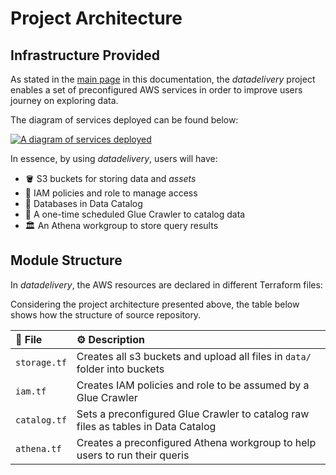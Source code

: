 # Project Architecture

## Infrastructure Provided

As stated in the [main page](../index.md) in this documentation, the *datadelivery* project enables a set of preconfigured AWS services in order to improve users journey on exploring data.

The diagram of services deployed can be found below:

[![A diagram of services deployed](https://github.com/ThiagoPanini/datadelivery/blob/feature/first-deploy/docs/assets/imgs/project-diagram.png?raw=true)](https://github.com/ThiagoPanini/datadelivery/blob/feature/first-deploy/docs/assets/imgs/project-diagram.png?raw=true)

In essence, by using *datadelivery*, users will have:

- 🪣 S3 buckets for storing data and *assets*
- 🚨 IAM policies and role to manage access
- 🎲 Databases in Data Catalog
- 🐞 A one-time scheduled Glue Crawler to catalog data
- 🏛️ An Athena workgroup to store query results

## Module Structure

In *datadelivery*, the AWS resources are declared in different Terraform files:

Considering the project architecture presented above, the table below shows how the structure of source repository.

| 📂 **File** | ⚙️ **Description** |
| :-- | :-- |
| `storage.tf` | Creates all s3 buckets and upload all files in `data/` folder into buckets |
| `iam.tf` | Creates IAM policies and role to be assumed by a Glue Crawler |
| `catalog.tf` | Sets a preconfigured Glue Crawler to catalog raw files as tables in Data Catalog |
| `athena.tf` | Creates a preconfigured Athena workgroup to help users to run their queris |